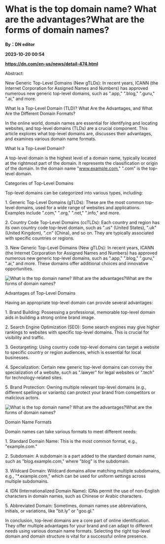 # What is the top domain name? What are the advantages?What are the forms of domain names?
**By：DN editor**

**2023-10-20 00:54**

**https://dn.com/en-us/news/detail-474.html**

Abstract:

New Generic Top-Level Domains (New gTLDs): In recent years, ICANN (the Internet Corporation for Assigned Names and Numbers) has approved numerous new generic top-level domains, such as ".app," ".blog," ".guru," ".ai," and more.

What Is a Top-Level Domain (TLD)? What Are the Advantages, and What Are the Different Domain Formats?

In the online world, domain names are essential for identifying and locating websites, and top-level domains (TLDs) are a crucial component. This article explores what top-level domains are, discusses their advantages, and examines various domain name formats.

What Is a Top-Level Domain?

A top-level domain is the highest level of a domain name, typically located at the rightmost part of the domain. It represents the classification or origin of the domain. In the domain name "www.example.com," ".com" is the top-level domain.

Categories of Top-Level Domains

Top-level domains can be categorized into various types, including:

1\. Generic Top-Level Domains (gTLDs): These are the most common top-level domains, used for a wide range of websites and applications. Examples include ".com," ".org," ".net," ".info," and more.

2\. Country Code Top-Level Domains (ccTLDs): Each country and region has its own country code top-level domain, such as ".us" (United States), ".uk" (United Kingdom), ".cn" (China), and so on. They are typically associated with specific countries or regions.

3\. New Generic Top-Level Domains (New gTLDs): In recent years, ICANN (the Internet Corporation for Assigned Names and Numbers) has approved numerous new generic top-level domains, such as ".app," ".blog," ".guru," ".ai," and more. These domains offer additional choices and innovative opportunities.

![What is the top domain name? What are the advantages?What are the forms of domain names?](https://static.loupan.com/dn/upload/image/2023-10-17/27b1738dff314c5ca89cd69eeed7bb5b.png)

Advantages of Top-Level Domains

Having an appropriate top-level domain can provide several advantages:

1\. Brand Building: Possessing a professional, memorable top-level domain aids in building a strong online brand image.

2\. Search Engine Optimization (SEO): Some search engines may give higher rankings to websites with specific top-level domains. This is crucial for visibility and traffic.

3\. Geotargeting: Using country code top-level domains can target a website to specific country or region audiences, which is essential for local businesses.

4\. Specialization: Certain new generic top-level domains can convey the specialization of a website, such as ".lawyer" for legal websites or ".tech" for technology-related sites.

5\. Brand Protection: Owning multiple relevant top-level domains (e.g., different spellings or variants) can protect your brand from competitors or malicious actors.

![What is the top domain name? What are the advantages?What are the forms of domain names?](https://static.loupan.com/dn/upload/image/2023-10-17/a08080fb4eda412191f9072561564b7b.jpg)

Domain Name Formats

Domain names can take various formats to meet different needs:

1\. Standard Domain Name: This is the most common format, e.g., "example.com."

2\. Subdomain: A subdomain is a part added to the standard domain name, such as "blog.example.com," where "blog" is the subdomain.

3\. Wildcard Domain: Wildcard domains allow matching multiple subdomains, e.g., "\*.example.com," which can be used for uniform settings across multiple subdomains.

4\. IDN (Internationalized Domain Name): IDNs permit the use of non-English characters in domain names, such as Chinese or Arabic characters.

5\. Abbreviated Domain: Sometimes, domain names use abbreviations, initials, or variations, like "bit.ly" or "goo.gl."

In conclusion, top-level domains are a core part of online identification. They offer multiple advantages for your brand and can adapt to different needs using various domain name formats. Selecting the right top-level domain and domain structure is vital for a successful online presence.